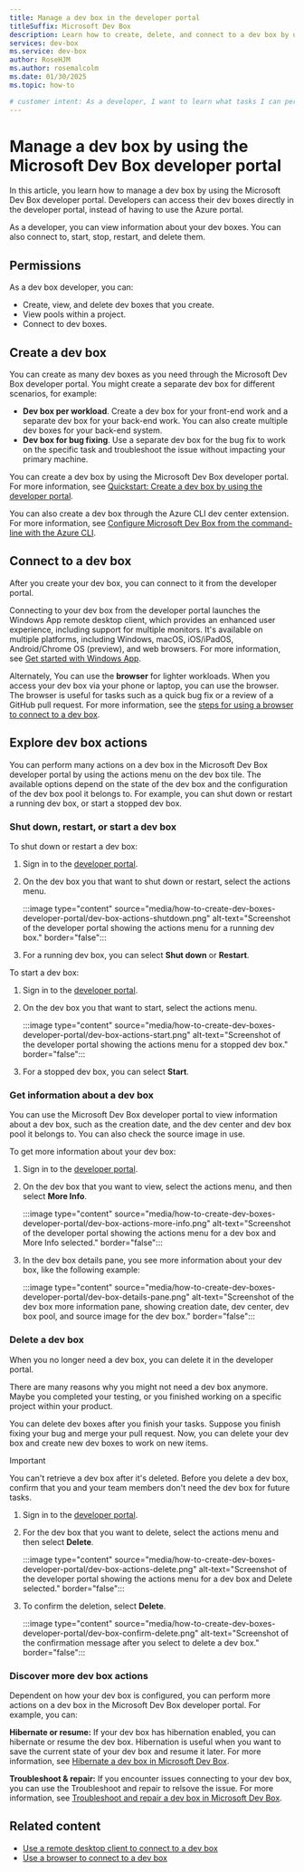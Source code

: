 ```yaml
---
title: Manage a dev box in the developer portal
titleSuffix: Microsoft Dev Box
description: Learn how to create, delete, and connect to a dev box by using the Microsoft Dev Box developer portal.
services: dev-box
ms.service: dev-box
author: RoseHJM
ms.author: rosemalcolm
ms.date: 01/30/2025
ms.topic: how-to

# customer intent: As a developer, I want to learn what tasks I can perform through the developer portal so that I can manage my dev boxes.
---
```


# Manage a dev box by using the Microsoft Dev Box developer portal

In this article, you learn how to manage a dev box by using the Microsoft Dev Box developer portal. Developers can access their dev boxes directly in the developer portal, instead of having to use the Azure portal.

As a developer, you can view information about your dev boxes. You can also connect to, start, stop, restart, and delete them.

## Permissions

As a dev box developer, you can:

- Create, view, and delete dev boxes that you create.
- View pools within a project.
- Connect to dev boxes.

## Create a dev box

You can create as many dev boxes as you need through the Microsoft Dev Box developer portal. You might create a separate dev box for different scenarios, for example:

- **Dev box per workload**. Create a dev box for your front-end work and a separate dev box for your back-end work. You can also create multiple dev boxes for your back-end system.
- **Dev box for bug fixing**. Use a separate dev box for the bug fix to work on the specific task and troubleshoot the issue without impacting your primary machine.

You can create a dev box by using the Microsoft Dev Box developer portal. For more information, see [Quickstart: Create a dev box by using the developer portal](quickstart-create-dev-box.md). 

You can also create a dev box through the Azure CLI dev center extension. For more information, see [Configure Microsoft Dev Box from the command-line with the Azure CLI](how-to-install-dev-box-cli.md).

## Connect to a dev box

After you create your dev box, you can connect to it from the developer portal.

Connecting to your dev box from the developer portal launches the Windows App remote desktop client, which provides an enhanced user experience, including support for multiple monitors. It's available on multiple platforms, including Windows, macOS, iOS/iPadOS, Android/Chrome OS (preview), and web browsers. For more information, see [Get started with Windows App](https://aka.ms/dev-box/windows-app).

Alternately, You can use the **browser** for lighter workloads. When you access your dev box via your phone or laptop, you can use the browser. The browser is useful for tasks such as a quick bug fix or a review of a GitHub pull request. For more information, see the [steps for using a browser to connect to a dev box](./quickstart-create-dev-box.md#connect-to-a-dev-box).

## Explore dev box actions

You can perform many actions on a dev box in the Microsoft Dev Box developer portal by using the actions menu on the dev box tile. The available options depend on the state of the dev box and the configuration of the dev box pool it belongs to. For example, you can shut down or restart a running dev box, or start a stopped dev box.

### Shut down, restart, or start a dev box

To shut down or restart a dev box:

1. Sign in to the [developer portal](https://aka.ms/devbox-portal).

1. On the dev box you that want to shut down or restart, select the actions menu.
 
   :::image type="content" source="media/how-to-create-dev-boxes-developer-portal/dev-box-actions-shutdown.png" alt-text="Screenshot of the developer portal showing the actions menu for a running dev box." border="false"::: 

1. For a running dev box, you can select **Shut down** or **Restart**.

To start a dev box:

1. Sign in to the [developer portal](https://aka.ms/devbox-portal).

1. On the dev box you that want to start, select the actions menu.
 
   :::image type="content" source="media/how-to-create-dev-boxes-developer-portal/dev-box-actions-start.png" alt-text="Screenshot of the developer portal showing the actions menu for a stopped dev box." border="false"::: 

1. For a stopped dev box, you can select **Start**.

### Get information about a dev box

You can use the Microsoft Dev Box developer portal to view information about a dev box, such as the creation date, and the dev center and dev box pool it belongs to. You can also check the source image in use.

To get more information about your dev box:

1. Sign in to the [developer portal](https://aka.ms/devbox-portal).

1. On the dev box that you want to view, select the actions menu, and then select **More Info**.
 
   :::image type="content" source="media/how-to-create-dev-boxes-developer-portal/dev-box-actions-more-info.png" alt-text="Screenshot of the developer portal showing the actions menu for a dev box and More Info selected." border="false":::

1. In the dev box details pane, you see more information about your dev box, like the following example:
 
   :::image type="content" source="media/how-to-create-dev-boxes-developer-portal/dev-box-details-pane.png" alt-text="Screenshot of the dev box more information pane, showing creation date, dev center, dev box pool, and source image for the dev box." border="false":::

### Delete a dev box

When you no longer need a dev box, you can delete it in the developer portal.

There are many reasons why you might not need a dev box anymore. Maybe you completed your testing, or you finished working on a specific project within your product.

You can delete dev boxes after you finish your tasks. Suppose you finish fixing your bug and merge your pull request. Now, you can delete your dev box and create new dev boxes to work on new items.

> [!IMPORTANT]
> You can't retrieve a dev box after it's deleted. Before you delete a dev box, confirm that you and your team members don't need the dev box for future tasks. 

1. Sign in to the [developer portal](https://aka.ms/devbox-portal).

1. For the dev box that you want to delete, select the actions menu and then select **Delete**.

   :::image type="content" source="media/how-to-create-dev-boxes-developer-portal/dev-box-actions-delete.png" alt-text="Screenshot of the developer portal showing the actions menu for a dev box and Delete selected." border="false":::

1. To confirm the deletion, select **Delete**.

   :::image type="content" source="media/how-to-create-dev-boxes-developer-portal/dev-box-confirm-delete.png" alt-text="Screenshot of the confirmation message after you select to delete a dev box." border="false":::

### Discover more dev box actions

Dependent on how your dev box is configured, you can perform more actions on a dev box in the Microsoft Dev Box developer portal. For example, you can:

**Hibernate or resume:** If your dev box has hibernation enabled, you can hibernate or resume the dev box. Hibernation is useful when you want to save the current state of your dev box and resume it later. For more information, see [Hibernate a dev box in Microsoft Dev Box](how-to-hibernate-your-dev-box.md).

**Troubleshoot & repair:** If you encounter issues connecting to your dev box, you can use the Troubleshoot and repair to relsove the issue. For more information, see [Troubleshoot and repair a dev box in Microsoft Dev Box](how-to-troubleshoot-repair-dev-box.md).

## Related content

- [Use a remote desktop client to connect to a dev box](./tutorial-connect-to-dev-box-with-remote-desktop-app.md)
- [Use a browser to connect to a dev box](./quickstart-create-dev-box.md#connect-to-a-dev-box)
